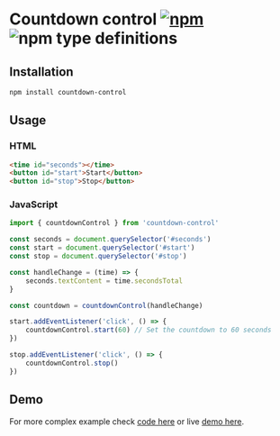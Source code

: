 # Countdown control [![npm](https://img.shields.io/npm/v/countdown-control.svg)](https://www.npmjs.com/package/countdown-control) ![npm type definitions](https://img.shields.io/npm/types/countdown-control.svg)

## Installation

```bash
npm install countdown-control
```

## Usage

### HTML

```html
<time id="seconds"></time>
<button id="start">Start</button>
<button id="stop">Stop</button>
```

### JavaScript

```js
import { countdownControl } from 'countdown-control'

const seconds = document.querySelector('#seconds')
const start = document.querySelector('#start')
const stop = document.querySelector('#stop')

const handleChange = (time) => {
	seconds.textContent = time.secondsTotal
}

const countdown = countdownControl(handleChange)

start.addEventListener('click', () => {
	countdownControl.start(60) // Set the countdown to 60 seconds
})

stop.addEventListener('click', () => {
	countdownControl.stop()
})
```

## Demo

For more complex example check [code here](demo/index.html#L52) or live [demo here](https://filipchalupa.cz/countdown-control/).
